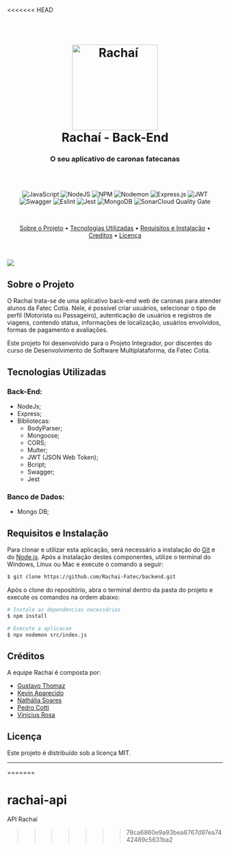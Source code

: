 <<<<<<< HEAD

<h1 align="center">
  <br>
<img src="https://i.imgur.com/jYjAhRF.png" alt="Rachaí" width="200">
  <br>
  Rachaí - Back-End
  <br>
</h1>

<h3 align="center">O seu aplicativo de caronas fatecanas</h3>
<br>
<br>
<p align="center">
<img src="https://img.shields.io/badge/javascript-%23323330.svg?style=for-the-badge&logo=javascript&logoColor=%23F7DF1E" alt="JavaScript">
<img src="https://img.shields.io/badge/node.js-6DA55F?style=for-the-badge&logo=node.js&logoColor=white" alt="NodeJS">
<img src="https://img.shields.io/badge/NPM-%23CB3837.svg?style=for-the-badge&logo=npm&logoColor=white" alt="NPM">
<img src="https://img.shields.io/badge/NODEMON-%23323330.svg?style=for-the-badge&logo=nodemon&logoColor=%BBDEAD" alt="Nodemon">
<img src="https://img.shields.io/badge/express.js-%23404d59.svg?style=for-the-badge&logo=express&logoColor=%2361DAFB" alt="Express.js">
<img src="https://img.shields.io/badge/JWT-black?style=for-the-badge&logo=JSON%20web%20tokens" alt="JWT">
<img src="https://img.shields.io/badge/-Swagger-%23Clojure?style=for-the-badge&logo=swagger&logoColor=white" alt="Swagger">
<img src="https://img.shields.io/badge/eslint-3A33D1?style=for-the-badge&logo=eslint&logoColor=white" alt="Eslint">
<img src="https://img.shields.io/badge/Jest-323330?style=for-the-badge&logo=Jest&logoColor=white" alt="Jest">
<img src="https://img.shields.io/badge/MongoDB-%234ea94b.svg?style=for-the-badge&logo=mongodb&logoColor=white" alt="MongoDB">
<img src="https://sonarcloud.io/api/project_badges/measure?project=Rachai-Fatec_backend&metric=alert_status" alt="SonarCloud Quality Gate">
</p>
<br>

<p align="center">
  <a href="#sobre-o-projeto">Sobre o Projeto</a> •
  <a href="#tecnologias-utilizadas">Tecnologias Utilizadas</a> •
  <a href="#requisitos-e-instalacao">Requisitos e Instalação</a> •
  <a href="#creditos">Creditos</a> •
  <a href="#licença">Licença</a>
</p>
<br><br>
<img src="https://i.imgur.com/VazEPNK.png">

## Sobre o Projeto

O Rachaí trata-se de uma aplicativo back-end web de caronas para atender alunos da Fatec Cotia. Nele, é possível criar usuários, selecionar o tipo de perfil (Motorista ou Passageiro), autenticação de usuários e registros de viagens, contendo status, informações de localização, usuários envolvidos, formas de pagamento e avaliações.

Este projeto foi desenvolvido para o Projeto Integrador, por discentes do curso de Desenvolvimento de Software Multiplataforma, da Fatec Cotia.

## Tecnologias Utilizadas

### Back-End:
* NodeJs;
* Express;
* Bibliotecas:
    * BodyParser;
    * Mongoose;
    * CORS;
    * Multer;
    * JWT (JSON Web Token);
    * Bcript;
    * Swagger;
    * Jest

### Banco de Dados:
* Mongo DB;

## Requisitos e Instalação

Para clonar e utilizar esta aplicação, será necessário a instalação do [Git](https://git-scm.com) e do [Node.js](https://nodejs.org/en/download/). Após a instalação destes componentes, utilize o terminal do Windows, Linux ou Mac e execute o comando a seguir:

```bash
$ git clone https://github.com/Rachai-Fatec/backend.git
```
Após o clone do repositório, abra o terminal dentro da pasta do projeto e execute os comandos na ordem abaixo:

```bash
# Instale as dependencias necessárias
$ npm install
```
```bash
# Execute a aplicacao
$ npx nodemon src/index.js
```
## Créditos

A equipe Rachaí é composta por:

- <a href="https://github.com/ThomazGB">Gustavo Thomaz</a>
- <a href="https://github.com/kevinhomarinho">Kevin Aparecido</a>
- <a href="https://github.com/Nathalia-Soares">Nathália Soares</a>
- <a href="https://github.com/PedroCotti">Pedro Cotti</a>
- <a href="https://github.com/ViniciusRosa08">Vinicius Rosa</a>

## Licença

Este projeto é distribuído sob a licença MIT.

---


=======
# rachai-api
API Rachaí
>>>>>>> 78ca6860e9a93bea8767d97ea7442489c5631ba2
